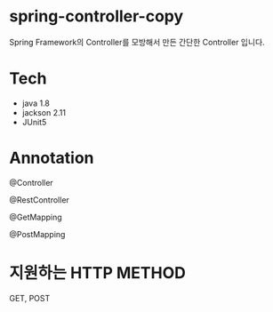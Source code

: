 # spring-controller-copy
Spring Framework의 Controller를 모방해서 만든 간단한 Controller 입니다.

# Tech
- java 1.8
- jackson 2.11
- JUnit5 

# Annotation
@Controller

@RestController 

@GetMapping

@PostMapping

# 지원하는 HTTP METHOD
GET, POST


